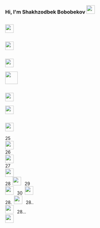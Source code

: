 ### Hi, I'm Shakhzodbek Bobobekov <img src="https://media.giphy.com/media/hvRJCLFzcasrR4ia7z/giphy.gif" width="27px" >
<code> <img src="https://www.freepnglogos.com/uploads/html5-logo-png/html5-logo-html-logo-10.png" width="27px" > </code>

<code> <img src="https://www.yolearnonline.com/img/css.png" width="27px" > </code>


<code> <img src="https://sass-lang.com/assets/img/styleguide/white-e44bed0d.png" width="27px" border-radius="100px"  > </code>
<code> <img src="https://hminteractive.io/wp-content/uploads/2016/02/Boostrap-Logo.png" width="40px" > </code>



<code> <img src="https://www.blockknowledge.co/wp-content/uploads/2021/05/Js.png" width="27px" > </code>
<code> <img src="https://cdn4.iconfinder.com/data/icons/logos-3/600/React.js_logo-512.png" width="27px" > </code>

<code> <img src="https://bradysnuggs.net/img/Redux.png" width="27px" > </code>

25<code> <img src="https://iconape.com/wp-content/files/gm/82643/svg/next-js.svg" width="27px" > </code>
26<code> <img src="https://miro.medium.com/max/1000/1*KDMx1YspSrBcFJG-NDZgDg.png" width="27px" > </code>
27<code> <img src="https://www.rlogical.com/wp-content/uploads/2021/08/Rlogical-Blog-Images-thumbnail.png" width="27px" > </code>
28<code> <img src="" width="27px" > </code>
29<code> <img src="" width="27px" > </code>
30<code> <img src="" width="27px" > </code>
28.<code> <img src="" width="27px" > </code>
28..<code> <img src="" width="27px" > </code>
28...<code> <img src="https://brandslogos.com/wp-content/uploads/thumbs/redux-logo-vector.svg" width="27px" > </code>

